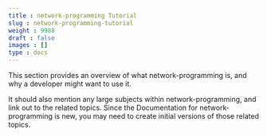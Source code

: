 ```yaml
---
title : network-programming Tutorial
slug : network-programming-tutorial
weight : 9988
draft : false
images : []
type : docs
---
```


This section provides an overview of what network-programming is, and why a developer might want to use it.

It should also mention any large subjects within network-programming, and link out to the related topics.  Since the Documentation for network-programming is new, you may need to create initial versions of those related topics.

